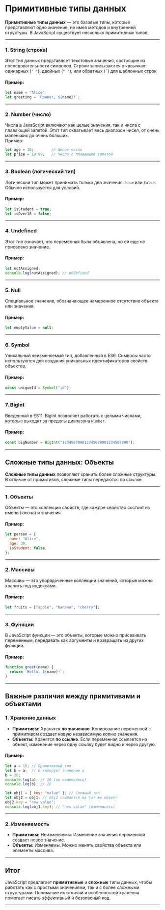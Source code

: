 # Примитивные типы данных

**Примитивные типы данных** — это базовые типы, которые представляют одно значение, не имея методов и внутренней структуры. В JavaScript существует несколько примитивных типов:

---

### 1. **String** (строка)
Этот тип данных представляет текстовые значения, состоящие из последовательности символов. Строки записываются в кавычках: одинарных (`' '`), двойных (`" "`), или обратных (`` ` ``) для шаблонных строк.  
#### Пример:
```javascript
let name = "Alice";
let greeting = `Привет, ${name}!`;
```

---

### 2. **Number** (число)
Числа в JavaScript включают как целые значения, так и числа с плавающей запятой. Этот тип охватывает весь диапазон чисел, от очень маленьких до очень больших.  
Пример:
```javascript
let age = 30;        // Целое число
let price = 19.99;   // Число с плавающей запятой
```

---

### 3. **Boolean** (логический тип)
Логический тип может принимать только два значения: `true` или `false`. Обычно используется для условий.  
#### Пример:
```javascript
let isStudent = true;
let isOver18 = false;
```

---

### 4. **Undefined**
Этот тип означает, что переменная была объявлена, но ей еще не присвоено значение.  
#### Пример:
```javascript
let notAssigned;
console.log(notAssigned); // undefined
```

---

### 5. **Null**
Специальное значение, обозначающее намеренное отсутствие объекта или значения.  
#### Пример:
```javascript
let emptyValue = null;
```

---

### 6. **Symbol**
Уникальный неизменяемый тип, добавленный в ES6. Символы часто используются для создания уникальных идентификаторов свойств объектов.  
#### Пример:
```javascript
const uniqueId = Symbol("id");
```

---

### 7. **BigInt**
Введенный в ES11, BigInt позволяет работать с целыми числами, которые выходят за пределы диапазона `Number`.  
#### Пример:
```javascript
const bigNumber = BigInt("123456789012345678901234567890");
```

---

## Сложные типы данных: Объекты

**Сложные типы данных** позволяют хранить более сложные структуры. В отличие от примитивов, сложные типы передаются по ссылке.

---

### 1. **Объекты**
Объекты — это коллекции свойств, где каждое свойство состоит из имени (ключа) и значения.
#### Пример:
```javascript
let person = {
  name: "Alice",
  age: 30,
  isStudent: false,
};
```

---

### 2. **Массивы**
Массивы — это упорядоченные коллекции значений, которые можно хранить под индексами.  
#### Пример:
```javascript
let fruits = ["apple", "banana", "cherry"];
```

---

### 3. **Функции**
В JavaScript функции — это объекты, которые можно присваивать переменным, передавать как аргументы и возвращать из других функций.  
#### Пример:
```javascript
function greet(name) {
  return `Hello, ${name}!`;
}
```

---

## Важные различия между примитивами и объектами

### 1. **Хранение данных**
- **Примитивы:** Хранятся **по значению**. Копирование переменной с примитивом создает новую независимую копию значения.
- **Объекты:** Хранятся **по ссылке**. Если переменная ссылается на объект, изменение через одну ссылку будет видно и через другую.

#### Пример:
```javascript
let a = 10; // Примитивный тип
let b = a;  // b копирует значение a
b = 20;
console.log(a); // 10 (не изменилось)
console.log(b); // 20

let obj1 = { key: "value" }; // Сложный тип
let obj2 = obj1; // obj2 ссылается на тот же объект
obj2.key = "new value";
console.log(obj1.key); // "new value" (изменилось)
```

---

### 2. **Изменяемость**
- **Примитивы:** Неизменяемы. Изменение значения переменной создает новое значение.
- **Объекты:** Изменяемы. Можно менять свойства объекта или элементы массива.

---

## Итог

JavaScript предлагает **примитивные** и **сложные** типы данных, чтобы работать как с простыми значениями, так и с более сложными структурами. Понимание их отличий и особенностей хранения помогает писать эффективный и безопасный код.

--- 